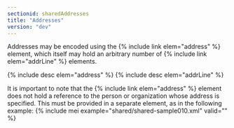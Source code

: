 ```yaml
---
sectionid: sharedAddresses
title: "Addresses"
version: "dev"
---
```


Addresses may be encoded using the {% include link elem="address" %} element, which itself may hold an arbitrary number of {% include link elem="addrLine" %} elements.

{% include desc elem="address" %}
{% include desc elem="addrLine" %}

It is important to note that the {% include link elem="address" %} element does not hold a reference to the person or organization whose address is specified. This must be provided in a separate element, as in the following example:
{% include mei example="shared/shared-sample010.xml" valid="" %}
